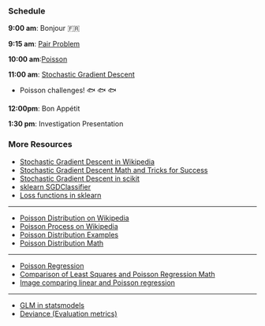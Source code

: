 ### Schedule

**9:00 am**: Bonjour :fr:

**9:15 am**: [Pair Problem](pair.md)

**10:00 am**:[Poisson](Poisson.ipynb)

**11:00 am**: [Stochastic Gradient Descent](Stochastic_Gradient_Descent.pdf)

 * Poisson challenges! :fish: :fish: :fish:

**12:00pm**: Bon Appétit

**1:30 pm**: Investigation Presentation


### More Resources

 * [Stochastic Gradient Descent in Wikipedia](http://en.wikipedia.org/wiki/Stochastic_gradient_descent)
 * [Stochastic Gradient Descent Math and Tricks for Success](http://research.microsoft.com/pubs/192769/tricks-2012.pdf)
 * [Stochastic Gradient Descent in scikit](http://scikit-learn.org/stable/modules/sgd.html)
 * [sklearn SGDClassifier](http://scikit-learn.org/stable/modules/generated/sklearn.linear_model.SGDClassifier.html)
 * [Loss functions in sklearn](http://scikit-learn.org/stable/auto_examples/linear_model/plot_sgd_loss_functions.html)

---

 * [Poisson Distribution on Wikipedia](http://en.wikipedia.org/wiki/Poisson_distribution)
 * [Poisson Process on Wikipedia](https://en.wikipedia.org/wiki/Poisson_process)
 * [Poisson Distribution Examples](http://www.intmath.com/counting-probability/13-poisson-probability-distribution.php)
 * [Poisson Distribution Math](http://mathworld.wolfram.com/PoissonDistribution.html)

---

 * [Poisson Regression](http://courses.education.illinois.edu/EdPsy589/lectures/4glm3-ha-online.pdf)
 * [Comparison of Least Squares and Poisson Regression Math](https://www.icpsr.umich.edu/CrimeStat/files/CrimeStatAppendix.C.pdf)
 * [Image comparing linear and Poisson regression](http://i.imgur.com/7lB2J4O.png)

---

 * [GLM in statsmodels](http://statsmodels.sourceforge.net/devel/glm.html)
 * [Deviance (Evaluation metrics)](http://en.wikipedia.org/wiki/Deviance_%28statistics%29)
